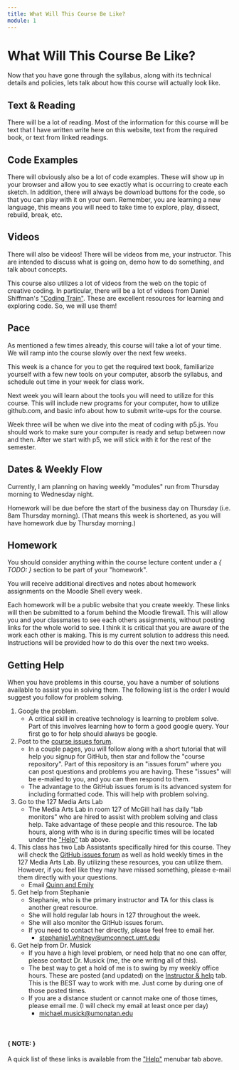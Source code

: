 ```yaml
---
title: What Will This Course Be Like?
module: 1
---
```


# What Will This Course Be Like?

Now that you have gone through the syllabus, along with its technical details and policies, lets talk about how this course will actually look like.

## Text & Reading

There will be a lot of reading. Most of the information for this course will be text that I have written write here on this website, text from the required book, or text from linked readings.

## Code Examples

There will obviously also be a lot of code examples. These will show up in your browser and allow you to see exactly what is occurring to create each sketch. In addition, there will always be download buttons for the code, so that you can play with it on your own. Remember, you are learning a new language, this means you will need to take time to explore, play, dissect, rebuild, break, etc.

## Videos

There will also be videos! There will be videos from me, your instructor. This are intended to discuss what is going on, demo how to do something, and talk about concepts.

This course also utilizes a lot of videos from the web on the topic of creative coding. In particular, there will be a lot of videos from Daniel Shiffman's ["Coding Train"](http://thecodingtrain.com). These are excellent resources for learning and exploring code. So, we will use them!

## Pace

As mentioned a few times already, this course will take a lot of your time. We will ramp into the course slowly over the next few weeks.

This week is a chance for you to get the required text book, familiarize yourself with a few new tools on your computer, absorb the syllabus, and schedule out time in your week for class work.

Next week you will learn about the tools you will need to utilize for this course. This will include new programs for your computer, how to utilize github.com, and basic info about how to submit write-ups for the course.

Week three will be when we dive into the meat of coding with p5.js. You should work to make sure your computer is ready and setup between now and then. After we start with p5, we will stick with it for the rest of the semester.

## Dates & Weekly Flow

Currently, I am planning on having weekly "modules" run from Thursday morning to Wednesday night.

Homework will be due before the start of the business day on Thursday (i.e. 8am Thursday morning). (That means this week is shortened, as you will have homework due by Thursday morning.)



## Homework

You should consider anything within the course lecture content under a *{ TODO: }* section to be part of your "homework".

You will receive additional directives and notes about homework assignments on the Moodle Shell every week.

Each homework will be a public website that you create weekly. These links will then be submitted to a forum behind the Moodle firewall. This will allow you and your classmates to see each others assignments, without posting links for the whole world to see. I think it is critical that you are aware of the work each other is making. This is my current solution to address this need. Instructions will be provided how to do this over the next two weeks.



## Getting Help

When you have problems in this course, you have a number of solutions available to assist you in solving them. The following list is the order I would suggest you follow for problem solving.

1. Google the problem.
    - A critical skill in creative technology is learning to problem solve. Part of this involves learning how to form a good google query. Your first go to for help should always be google.
2. Post to the [course issues forum](https://github.com/Montana-Media-Arts/120_CreativeCoding/issues).
    - In a couple pages, you will follow along with a short tutorial that will help you signup for GitHub, then star and follow the "course repository". Part of this repository is an "issues forum" where you can post questions and problems you are having. These "issues" will be e-mailed to you, and you can then respond to them.
    - The advantage to the GitHub issues forum is its advanced system for including formatted code. This will help with problem solving.
3. Go to the 127 Media Arts Lab
    - The Media Arts Lab in room 127 of McGill hall has daily "lab monitors" who are hired to assist with problem solving and class help. Take advantage of these people and this resource. The lab hours, along with who is in during specific times will be located under the ["Help"]({{site.baseurl}}/help/#lab-hours) tab above.
4. This class has two Lab Assistants specifically hired for this course. They will check the [GitHub issues forum](https://github.com/Montana-Media-Arts/120_CreativeCoding/issues) as well as hold weekly times in the 127 Media Arts Lab. By utilizing these resources, you can utilize them. However, if you feel like they may have missed something, please e-mail them directly with your questions.
    - Email [Quinn and Emily](mailto:emily1.griffin@umconnect.umt.edu,quintin.bruderer@umconnect.umt.edu?cc=stephanie1.whitney@umconnect.umt.edu,michael.musick@umontana.edu&subject=120%20Question)
5. Get help from Stephanie
    - Stephanie, who is the primary instructor and TA for this class is another great resource.
    - She will hold regular lab hours in 127 throughout the week.
    - She will also monitor the GitHub issues forum.
    - If you need to contact her directly, please feel free to email her.
        - [stephanie1.whitney@umconnect.umt.edu](mailto:stephanie1.whitney@umconnect.umt.edu?cc=michael.musick@umontana.edu&subject=120%20Question)
6. Get help from Dr. Musick
    - If you have a high level problem, or need help that no one can offer, please contact Dr. Musick (me, the one writing all of this).
    - The best way to get a hold of me is to swing by my weekly office hours. These are posted (and updated) on the [Instructor & help]({{site.baseurl}}/instructors/#office-hours) tab. This is the BEST way to work with me. Just come by during one of those posted times.
    - If you are a distance student or cannot make one of those times, please email me. (I will check my email at least once per day)
        - [michael.musick@umonatan.edu](mailto:michael.musick@umontana.edu?subject=120%20Question)

<br />


#### { NOTE: }
A quick list of these links is available from the ["Help"]({{site.baseurl}}/help/) menubar tab above.

